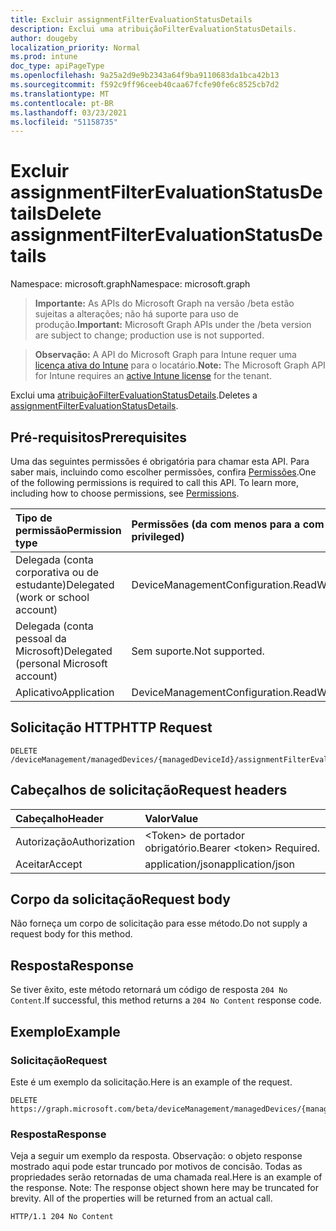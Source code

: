 ```yaml
---
title: Excluir assignmentFilterEvaluationStatusDetails
description: Exclui uma atribuiçãoFilterEvaluationStatusDetails.
author: dougeby
localization_priority: Normal
ms.prod: intune
doc_type: apiPageType
ms.openlocfilehash: 9a25a2d9e9b2343a64f9ba9110683da1bca42b13
ms.sourcegitcommit: f592c9ff96ceeb40caa67fcfe90fe6c8525cb7d2
ms.translationtype: MT
ms.contentlocale: pt-BR
ms.lasthandoff: 03/23/2021
ms.locfileid: "51158735"
---
```

# <a name="delete-assignmentfilterevaluationstatusdetails"></a><span data-ttu-id="7723a-103">Excluir assignmentFilterEvaluationStatusDetails</span><span class="sxs-lookup"><span data-stu-id="7723a-103">Delete assignmentFilterEvaluationStatusDetails</span></span>

<span data-ttu-id="7723a-104">Namespace: microsoft.graph</span><span class="sxs-lookup"><span data-stu-id="7723a-104">Namespace: microsoft.graph</span></span>

> <span data-ttu-id="7723a-105">**Importante:** As APIs do Microsoft Graph na versão /beta estão sujeitas a alterações; não há suporte para uso de produção.</span><span class="sxs-lookup"><span data-stu-id="7723a-105">**Important:** Microsoft Graph APIs under the /beta version are subject to change; production use is not supported.</span></span>

> <span data-ttu-id="7723a-106">**Observação:** A API do Microsoft Graph para Intune requer uma [licença ativa do Intune](https://go.microsoft.com/fwlink/?linkid=839381) para o locatário.</span><span class="sxs-lookup"><span data-stu-id="7723a-106">**Note:** The Microsoft Graph API for Intune requires an [active Intune license](https://go.microsoft.com/fwlink/?linkid=839381) for the tenant.</span></span>

<span data-ttu-id="7723a-107">Exclui uma [atribuiçãoFilterEvaluationStatusDetails](../resources/intune-policyset-assignmentfilterevaluationstatusdetails.md).</span><span class="sxs-lookup"><span data-stu-id="7723a-107">Deletes a [assignmentFilterEvaluationStatusDetails](../resources/intune-policyset-assignmentfilterevaluationstatusdetails.md).</span></span>

## <a name="prerequisites"></a><span data-ttu-id="7723a-108">Pré-requisitos</span><span class="sxs-lookup"><span data-stu-id="7723a-108">Prerequisites</span></span>
<span data-ttu-id="7723a-p101">Uma das seguintes permissões é obrigatória para chamar esta API. Para saber mais, incluindo como escolher permissões, confira [Permissões](/graph/permissions-reference).</span><span class="sxs-lookup"><span data-stu-id="7723a-p101">One of the following permissions is required to call this API. To learn more, including how to choose permissions, see [Permissions](/graph/permissions-reference).</span></span>

|<span data-ttu-id="7723a-111">Tipo de permissão</span><span class="sxs-lookup"><span data-stu-id="7723a-111">Permission type</span></span>|<span data-ttu-id="7723a-112">Permissões (da com menos para a com mais privilégios)</span><span class="sxs-lookup"><span data-stu-id="7723a-112">Permissions (from least to most privileged)</span></span>|
|:---|:---|
|<span data-ttu-id="7723a-113">Delegada (conta corporativa ou de estudante)</span><span class="sxs-lookup"><span data-stu-id="7723a-113">Delegated (work or school account)</span></span>|<span data-ttu-id="7723a-114">DeviceManagementConfiguration.ReadWrite.All</span><span class="sxs-lookup"><span data-stu-id="7723a-114">DeviceManagementConfiguration.ReadWrite.All</span></span>|
|<span data-ttu-id="7723a-115">Delegada (conta pessoal da Microsoft)</span><span class="sxs-lookup"><span data-stu-id="7723a-115">Delegated (personal Microsoft account)</span></span>|<span data-ttu-id="7723a-116">Sem suporte.</span><span class="sxs-lookup"><span data-stu-id="7723a-116">Not supported.</span></span>|
|<span data-ttu-id="7723a-117">Aplicativo</span><span class="sxs-lookup"><span data-stu-id="7723a-117">Application</span></span>|<span data-ttu-id="7723a-118">DeviceManagementConfiguration.ReadWrite.All</span><span class="sxs-lookup"><span data-stu-id="7723a-118">DeviceManagementConfiguration.ReadWrite.All</span></span>|

## <a name="http-request"></a><span data-ttu-id="7723a-119">Solicitação HTTP</span><span class="sxs-lookup"><span data-stu-id="7723a-119">HTTP Request</span></span>
<!-- {
  "blockType": "ignored"
}
-->
``` http
DELETE /deviceManagement/managedDevices/{managedDeviceId}/assignmentFilterEvaluationStatusDetails/{assignmentFilterEvaluationStatusDetailsId}
```

## <a name="request-headers"></a><span data-ttu-id="7723a-120">Cabeçalhos de solicitação</span><span class="sxs-lookup"><span data-stu-id="7723a-120">Request headers</span></span>
|<span data-ttu-id="7723a-121">Cabeçalho</span><span class="sxs-lookup"><span data-stu-id="7723a-121">Header</span></span>|<span data-ttu-id="7723a-122">Valor</span><span class="sxs-lookup"><span data-stu-id="7723a-122">Value</span></span>|
|:---|:---|
|<span data-ttu-id="7723a-123">Autorização</span><span class="sxs-lookup"><span data-stu-id="7723a-123">Authorization</span></span>|<span data-ttu-id="7723a-124">&lt;Token&gt; de portador obrigatório.</span><span class="sxs-lookup"><span data-stu-id="7723a-124">Bearer &lt;token&gt; Required.</span></span>|
|<span data-ttu-id="7723a-125">Aceitar</span><span class="sxs-lookup"><span data-stu-id="7723a-125">Accept</span></span>|<span data-ttu-id="7723a-126">application/json</span><span class="sxs-lookup"><span data-stu-id="7723a-126">application/json</span></span>|

## <a name="request-body"></a><span data-ttu-id="7723a-127">Corpo da solicitação</span><span class="sxs-lookup"><span data-stu-id="7723a-127">Request body</span></span>
<span data-ttu-id="7723a-128">Não forneça um corpo de solicitação para esse método.</span><span class="sxs-lookup"><span data-stu-id="7723a-128">Do not supply a request body for this method.</span></span>

## <a name="response"></a><span data-ttu-id="7723a-129">Resposta</span><span class="sxs-lookup"><span data-stu-id="7723a-129">Response</span></span>
<span data-ttu-id="7723a-130">Se tiver êxito, este método retornará um código de resposta `204 No Content`.</span><span class="sxs-lookup"><span data-stu-id="7723a-130">If successful, this method returns a `204 No Content` response code.</span></span>

## <a name="example"></a><span data-ttu-id="7723a-131">Exemplo</span><span class="sxs-lookup"><span data-stu-id="7723a-131">Example</span></span>

### <a name="request"></a><span data-ttu-id="7723a-132">Solicitação</span><span class="sxs-lookup"><span data-stu-id="7723a-132">Request</span></span>
<span data-ttu-id="7723a-133">Este é um exemplo da solicitação.</span><span class="sxs-lookup"><span data-stu-id="7723a-133">Here is an example of the request.</span></span>
``` http
DELETE https://graph.microsoft.com/beta/deviceManagement/managedDevices/{managedDeviceId}/assignmentFilterEvaluationStatusDetails/{assignmentFilterEvaluationStatusDetailsId}
```

### <a name="response"></a><span data-ttu-id="7723a-134">Resposta</span><span class="sxs-lookup"><span data-stu-id="7723a-134">Response</span></span>
<span data-ttu-id="7723a-p102">Veja a seguir um exemplo da resposta. Observação: o objeto response mostrado aqui pode estar truncado por motivos de concisão. Todas as propriedades serão retornadas de uma chamada real.</span><span class="sxs-lookup"><span data-stu-id="7723a-p102">Here is an example of the response. Note: The response object shown here may be truncated for brevity. All of the properties will be returned from an actual call.</span></span>
``` http
HTTP/1.1 204 No Content
```




